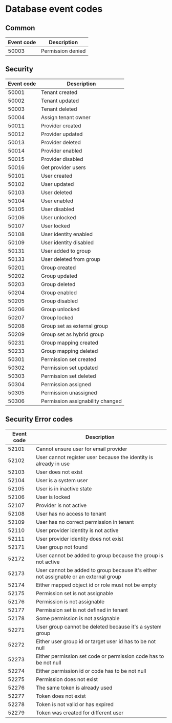 # Database event codes 


## Common

| Event code  | Description |
| ------------- | ------------- |
| 50003  | Permission denied  |


## Security

| Event code  | Description |
| ------------- | ------------- |
| 50001  | Tenant created  |
| 50002  | Tenant updated  |
| 50003  | Tenant deleted  |
| 50004  | Assign tenant owner  |
| 50011  | Provider created |
| 50012  | Provider updated  |
| 50013  | Provider deleted  |
| 50014  | Provider enabled |
| 50015  | Provider disabled |
| 50016  | Get provider users |
| 50101  | User created  |
| 50102  | User updated  |
| 50103  | User deleted  |
| 50104  | User enabled  |
| 50105  | User disabled  |
| 50106  | User unlocked  |
| 50107  | User locked  |
| 50108  | User identity enabled  |
| 50109  | User identity disabled  |
| 50131  | User added to group  |
| 50133  | User deleted from group  |
| 50201  | Group created  |
| 50202  | Group updated  |
| 50203  | Group deleted  |
| 50204  | Group enabled  |
| 50205  | Group disabled  |
| 50206  | Group unlocked  |
| 50207  | Group locked  |
| 50208  | Group set as external group  |
| 50209  | Group set as hybrid group |
| 50231  | Group mapping created  |
| 50233  | Group mapping deleted  |
| 50301  | Permission set created |
| 50302  | Permission set updated |
| 50303  | Permission set deleted |
| 50304  | Permission assigned |
| 50305  | Permission unassigned |
| 50306  | Permission assignability changed |

## Security Error codes
| Event code  | Description                                                                           |
| ------------- |---------------------------------------------------------------------------------------|
| 52101  | Cannot ensure user for email provider                                                 |
| 52102  | User cannot register user because the identity is already in use                      |
| 52103  | User does not exist                                                                   |
| 52104  | User is a system user                                                                 |
| 52105  | User is in inactive state                                                             |
| 52106  | User is locked                                                                        |
| 52107  | Provider is not active                                                                |
| 52108  | User has no access to tenant                                                          |
| 52109  | User has no correct permission in tenant                                              |
| 52110  | User provider identity is not active                                                  |
| 52111  | User provider identity does not exist                                                 |
| 52171  | User group not found                                                                  |
| 52172  | User cannot be added to group because the group is not active                         |
| 52173  | User cannot be added to group because it's either not assignable or an external group |
| 52174  | Either mapped object id or role must not be empty                                     |
| 52175  | Permission set is not assignable                                                      |
| 52176  | Permission is not assignable                                                          |
| 52177  | Permission set is not defined in tenant                                               |
| 52178  | Some permission is not assignable                                                     |
| 52271  | User group cannot be deleted because it's a system group                              |
| 52272  | Either user group id or target user id has to be not null                             |
| 52273  | Either permission set code or permission code has to be not null                      |
| 52274  | Either permission id or code has to be not null                                       |
| 52275  | Permission does not exist                                                             |
| 52276  | The same token is already used                                                        |
| 52277  | Token does not exist                                                                  |
| 52278  | Token is not valid or has expired                                                     |
| 52279  | Token was created for different user                                                  |



